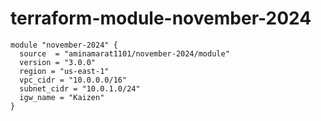 # terraform-module-november-2024

```hcl
module "november-2024" {
  source  = "aminamarat1101/november-2024/module"
  version = "3.0.0"
  region = "us-east-1"
  vpc_cidr = "10.0.0.0/16"
  subnet_cidr = "10.0.1.0/24"
  igw_name = "Kaizen"
}
```